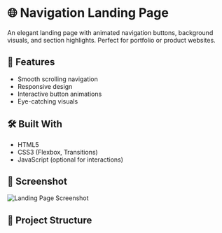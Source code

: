 # 🌐 Navigation Landing Page

An elegant landing page with animated navigation buttons, background visuals, and section highlights. Perfect for portfolio or product websites.

## 🎯 Features
- Smooth scrolling navigation
- Responsive design
- Interactive button animations
- Eye-catching visuals

## 🛠️ Built With
- HTML5
- CSS3 (Flexbox, Transitions)
- JavaScript (optional for interactions)

## 📸 Screenshot
![Landing Page Screenshot](screenshot.png)

## 📁 Project Structure
